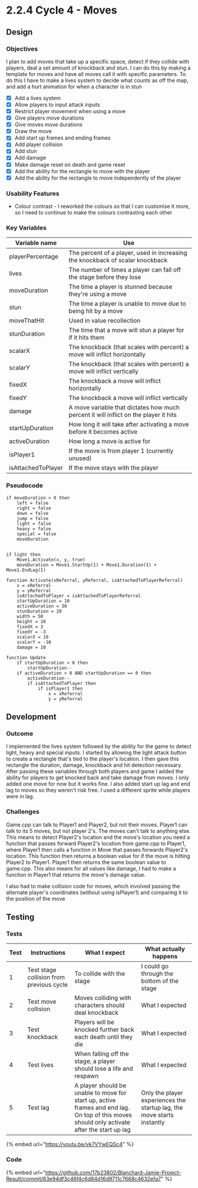 # 2.2.4 Cycle 4 - Moves

## Design

### Objectives

I plan to add moves that take up a specific space, detect if they collide with players, deal a set amount of knockback and stun. I can do this by making a template for moves and have all moves call it with specific parameters. To do this I have to make a lives system to decide what counts as off the map, and add a hurt animation for when a character is in stun

* [x] Add a lives system
* [x] Allow players to input attack inputs
* [x] Restrict player movement when using a move
* [x] Give players move durations
* [x] Give moves move durations
* [x] Draw the move
* [x] Add start up frames and ending frames
* [x] Add player collision
* [x] Add stun
* [x] Add damage
* [x] Make damage reset on death and game reset
* [x] Add the ability for the rectangle to move with the player
* [x] Add the ability for the rectangle to move independently of the player

### Usability Features

* Colour contrast - I reworked the colours so that I can customise it more, so I need to continue to make the colours contrasting each other

### Key Variables

| Variable name      | Use                                                                                  |
| ------------------ | ------------------------------------------------------------------------------------ |
| playerPercentage   | The percent of a player, used in increasing the knockback of scalar knockback        |
| lives              | The number of times a player can fall off the stage before they lose                 |
| moveDuration       | The time a player is stunned because they're using a move                            |
| stun               | The time a player is unable to move due to being hit by a move                       |
| moveThatHit        | Used in value recollection                                                           |
| stunDuration       | The time that a move will stun a player for if it hits them                          |
| scalarX            | The knockback (that scales with percent) a move will inflict horizontally            |
| scalarY            | The knockback (that scales with percent) a move will inflict vertically              |
| fixedX             | The knockback a move will inflict horizontally                                       |
| fixedY             | The knockback a move will inflict vertically                                         |
| damage             | A move variable that dictates how much percent it will inflict on the player it hits |
| startUpDuration    | How long it will take after activating a move before it becomes active               |
| activeDuration     | How long a move is active for                                                        |
| isPlayer1          | If the move is from player 1 (currently unused)                                      |
| isAttachedToPlayer | If the move stays with the player                                                    |

### Pseudocode

```
if moveDuration > 0 then
    left = false
    right = false
    down = false
    jump = false
    light = false
    heavy = false
    special = false
    moveDuration
    

if light then
	Move1.Activate(x, y, true)
	moveDuration = Move1.StartUp(1) + Move1.Duration(1) + Move1.EndLag(1)
```

```
function Activate(xReferral, yReferral, isAttachedToPlayerReferral)
    x = xReferral
    y = yReferral
    isAttachedToPlayer = isAttachedToPlayerReferral
    startUpDuration = 10
    activeDuration = 30
    stunDuration = 20
    width = 50
    height = 10
    fixedX = 3
    fixedY = -3
    scalarX = 10
    scalarY = -10
    damage = 10
    
function Update
    if startUpDuration > 0 then
		startUpDuration--
	if activeDuration > 0 AND startUpDuration == 0 then
		activeDuration--
		if isAttachedToPlayer then
			if isPlayer1 then
				x = xReferral
				y = yReferral
```

## Development

### Outcome

I implemented the lives system followed by the ability for the game to detect light, heavy and special inputs. I started by allowing the light attack button to create a rectangle that's tied to the player's location. I then gave this rectangle the duration, damage, knockback and hit detection necessary. After passing these variables through both players and game I added the ability for players to get knocked back and take damage from moves. I only added one move for now but it works fine. I also added start up lag and end lag to moves so they weren't risk free. I used a different sprite while players were in lag.

### Challenges

Game.cpp can talk to Player1 and Player2, but not their moves. Player1 can talk to its 5 moves, but not player 2's. The moves can't talk to anything else. This means to detect Player2's location and the move's location you need a function that passes forward Player2's location from game.cpp to Player1, where Player1 then calls a function in Move that passes forwards Player2's location. This function then returns a boolean value for if the move is hitting Player2 to Player1. Player1 then returns the same boolean value to game.cpp. This also means for all values like damage, I had to make a function in Player1 that returns the move's damage value.

I also had to make collision code for moves, which involved passing the alternate player's coordinates (without using isPlayer1) and comparing it to the position of the move

## Testing

### Tests

| Test | Instructions                             | What I expect                                                                                                                               | What actually happens                                                  |
| ---- | ---------------------------------------- | ------------------------------------------------------------------------------------------------------------------------------------------- | ---------------------------------------------------------------------- |
| 1    | Test stage collision from previous cycle | To collide with the stage                                                                                                                   | I could go through the bottom of the stage                             |
| 2    | Test move collision                      | Moves colliding with characters should deal knockback                                                                                       | What I expected                                                        |
| 3    | Test knockback                           | Players will be knocked further back each death until they die                                                                              | What I expected                                                        |
| 4    | Test lives                               | When falling off the stage, a player should lose a life and respawn                                                                         | What I expected                                                        |
| 5    | Test lag                                 | A player should be unable to move for start up, active frames and end lag. On top of this moves should only activate after the start up lag | Only the player experiences the startup lag, the move starts instantly |

{% embed url="https://youtu.be/vk7VYwEQSc4" %}

### Code

{% embed url="https://github.com/17b23802/Blanchard-Jamie-Project-Result/commit/63e94df3c46f4c6d84d16d9711c7668c4632efa7" %}
